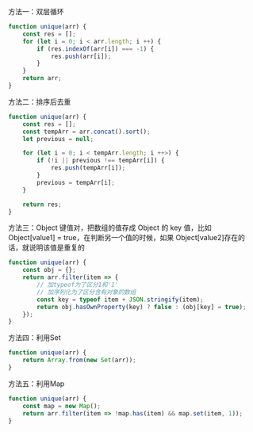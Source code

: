 方法一：双层循环

```js
function unique(arr) {
    const res = [];
    for (let i = 0; i < arr.length; i ++) {
        if (res.indexOf(arr[i]) === -1) {
            res.push(arr[i]);
        }
    }
    return arr;
}
```

方法二：排序后去重

```js
function unique(arr) {
    const res = [];
    const tempArr = arr.concat().sort();
    let previous = null;

    for (let i = 0; i < tempArr.length; i ++>) {
        if (!i || previous !== tempArr[i]) {
            res.push(tempArr[i]);
        }
        previous = tempArr[i];
    }

    return res;
}
```

方法三：Object 键值对，把数组的值存成 Object 的 key 值，比如 Object[value1] = true，在判断另一个值的时候，如果 Object[value2]存在的话，就说明该值是重复的

```js
function unique(arr) {
    const obj = {};
    return arr.filter(item => {
        // 加typeof为了区分1和'1'
        // 加序列化为了区分含有对象的数组
        const key = typeof item + JSON.stringify(item);
        return obj.hasOwnProperty(key) ? false : (obj[key] = true);
    });
}
```

方法四：利用Set

```js
function unique(arr) {
    return Array.from(new Set(arr));
}
```

方法五：利用Map

```js
function unique(arr) {
    const map = new Map();
    return arr.filter(item => !map.has(item) && map.set(item, 1));
}
```